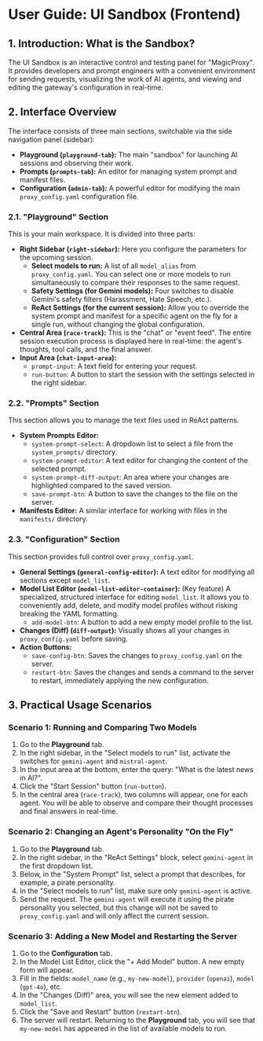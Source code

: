 # User Guide: UI Sandbox (Frontend)

## 1. Introduction: What is the Sandbox?

The UI Sandbox is an interactive control and testing panel for "MagicProxy". It provides developers and prompt engineers with a convenient environment for sending requests, visualizing the work of AI agents, and viewing and editing the gateway's configuration in real-time.

## 2. Interface Overview

The interface consists of three main sections, switchable via the side navigation panel (sidebar):

*   **Playground (`playground-tab`):** The main "sandbox" for launching AI sessions and observing their work.
*   **Prompts (`prompts-tab`):** An editor for managing system prompt and manifest files.
*   **Configuration (`admin-tab`):** A powerful editor for modifying the main `proxy_config.yaml` configuration file.

### 2.1. "Playground" Section

This is your main workspace. It is divided into three parts:

*   **Right Sidebar (`right-sidebar`):** Here you configure the parameters for the upcoming session.
    *   **Select models to run:** A list of all `model_alias` from `proxy_config.yaml`. You can select one or more models to run simultaneously to compare their responses to the same request.
    *   **Safety Settings (for Gemini models):** Four switches to disable Gemini's safety filters (Harassment, Hate Speech, etc.).
    *   **ReAct Settings (for the current session):** Allow you to override the system prompt and manifest for a specific agent on the fly for a single run, without changing the global configuration.
*   **Central Area (`race-track`):** This is the "chat" or "event feed". The entire session execution process is displayed here in real-time: the agent's thoughts, tool calls, and the final answer.
*   **Input Area (`chat-input-area`):**
    *   `prompt-input`: A text field for entering your request.
    *   `run-button`: A button to start the session with the settings selected in the right sidebar.

### 2.2. "Prompts" Section

This section allows you to manage the text files used in ReAct patterns.

*   **System Prompts Editor:**
    *   `system-prompt-select`: A dropdown list to select a file from the `system_prompts/` directory.
    *   `system-prompt-editor`: A text editor for changing the content of the selected prompt.
    *   `system-prompt-diff-output`: An area where your changes are highlighted compared to the saved version.
    *   `save-prompt-btn`: A button to save the changes to the file on the server.
*   **Manifests Editor:** A similar interface for working with files in the `manifests/` directory.

### 2.3. "Configuration" Section

This section provides full control over `proxy_config.yaml`.

*   **General Settings (`general-config-editor`):** A text editor for modifying all sections except `model_list`.
*   **Model List Editor (`model-list-editor-container`):** (Key feature) A specialized, structured interface for editing `model_list`. It allows you to conveniently add, delete, and modify model profiles without risking breaking the YAML formatting.
    *   `add-model-btn`: A button to add a new empty model profile to the list.
*   **Changes (Diff) (`diff-output`):** Visually shows all your changes in `proxy_config.yaml` before saving.
*   **Action Buttons:**
    *   `save-config-btn`: Saves the changes to `proxy_config.yaml` on the server.
    *   `restart-btn`: Saves the changes and sends a command to the server to restart, immediately applying the new configuration.

## 3. Practical Usage Scenarios

### Scenario 1: Running and Comparing Two Models

1.  Go to the **Playground** tab.
2.  In the right sidebar, in the "Select models to run" list, activate the switches for `gemini-agent` and `mistral-agent`.
3.  In the input area at the bottom, enter the query: "What is the latest news in AI?".
4.  Click the "Start Session" button (`run-button`).
5.  In the central area (`race-track`), two columns will appear, one for each agent. You will be able to observe and compare their thought processes and final answers in real-time.

### Scenario 2: Changing an Agent's Personality "On the Fly"

1.  Go to the **Playground** tab.
2.  In the right sidebar, in the "ReAct Settings" block, select `gemini-agent` in the first dropdown list.
3.  Below, in the "System Prompt" list, select a prompt that describes, for example, a pirate personality.
4.  In the "Select models to run" list, make sure only `gemini-agent` is active.
5.  Send the request. The `gemini-agent` will execute it using the pirate personality you selected, but this change will not be saved to `proxy_config.yaml` and will only affect the current session.

### Scenario 3: Adding a New Model and Restarting the Server

1.  Go to the **Configuration** tab.
2.  In the Model List Editor, click the "+ Add Model" button. A new empty form will appear.
3.  Fill in the fields: `model_name` (e.g., `my-new-model`), `provider` (`openai`), `model` (`gpt-4o`), etc.
4.  In the "Changes (Diff)" area, you will see the new element added to `model_list`.
5.  Click the "Save and Restart" button (`restart-btn`).
6.  The server will restart. Returning to the **Playground** tab, you will see that `my-new-model` has appeared in the list of available models to run.